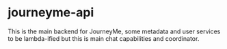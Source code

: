 # journeyme-api
This is the main backend for JourneyMe, some metadata and user services to be lambda-ified but this is main chat capabilities and coordinator.

